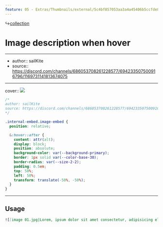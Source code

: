 ```yaml
---
feature: 05 - Extras/Thumbnails/external/5c4bf857053aa3a4a45406b5ccfde83e.gif
---
```

↪[collection](collection.md)

# Image description when hover

---

- author:: sailKite
- source:: https://discord.com/channels/686053708261228577/694233507500916796/1169731141813674075

---

cover:: ![](https://i.imgur.com/VzcAJXe.gif)

```css
/*
author: sailKite
source: https://discord.com/channels/686053708261228577/694233507500916796/1169731141813674075
*/

.internal-embed.image-embed {
  position: relative;

  &:hover::after {
    content: attr(alt);
    display: block;
    position: absolute;
    background-color: var(--background-primary);
    border: 1px solid var(--color-base-30);
    border-radius: var(--size-2-2);
    padding: 0.5em;
    top: 50%;
    left: 50%;
    transform: translate(-50%, -50%);
  }
}
```

---

## Usage

```md
![[image 01.jpg|Lorem, ipsum dolor sit amet consectetur, adipisicing elit.]]
```
